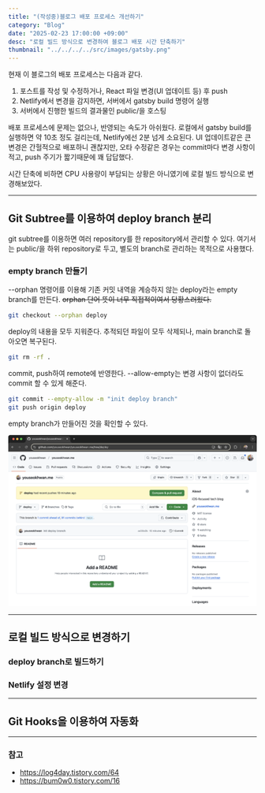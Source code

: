 ```yaml
---
title: "(작성중)블로그 배포 프로세스 개선하기"
category: "Blog"
date: "2025-02-23 17:00:00 +09:00"
desc: "로컬 빌드 방식으로 변경하여 블로그 배포 시간 단축하기"
thumbnail: "../../../../src/images/gatsby.png"
---
```


현재 이 블로그의 배포 프로세스는 다음과 같다.

1. 포스트를 작성 및 수정하거나, React 파일 변경(UI 업데이트 등) 후 push
2. Netlify에서 변경을 감지하면, 서버에서 gatsby build 명령어 실행
3. 서버에서 진행한 빌드의 결과물인 public/을 호스팅

배포 프로세스에 문제는 없으나, 반영되는 속도가 아쉬웠다.
로컬에서 gatsby build를 실행하면 약 10초 정도 걸리는데, Netlify에선 2분 넘게 소요된다.
UI 업데이트같은 큰 변경은 간헐적으로 배포하니 괜찮지만,
오타 수정같은 경우는 commit마다 변경 사항이 적고, push 주기가 짧기때문에 꽤 답답했다.

시간 단축에 비하면 CPU 사용량이 부담되는 상황은 아니였기에 로컬 빌드 방식으로 변경해보았다.

---

## Git Subtree를 이용하여 deploy branch 분리

git subtree를 이용하면 여러 repository를 한 repository에서 관리할 수 있다.
여기서는 public/을 하위 repository로 두고, 별도의 branch로 관리하는 목적으로 사용했다.

### empty branch 만들기

--orphan 명령어를 이용해 기존 커밋 내역을 계승하지 않는 deploy라는 empty branch를 만든다.
~~orphan 단어 뜻이 너무 직접적이여서 당황스러웠다.~~

```bash
git checkout --orphan deploy
```

deploy의 내용을 모두 지워준다.
추적되던 파일이 모두 삭제되나, main branch로 돌아오면 복구된다.

```bash
git rm -rf .
```

commit, push하여 remote에 반영한다.
--allow-empty는 변경 사항이 없더라도 commit 할 수 있게 해준다.

```bash
git commit --empty-allow -m "init deploy branch"
git push origin deploy
```

empty branch가 만들어진 것을 확인할 수 있다.

![empty-branch.png](empty-branch.png)

---

## 로컬 빌드 방식으로 변경하기

### deploy branch로 빌드하기



### Netlify 설정 변경

---

## Git Hooks을 이용하여 자동화

---

### 참고

- https://log4day.tistory.com/64
- https://bum0w0.tistory.com/16
